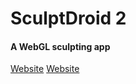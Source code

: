 SculptDroid 2
========

#### A WebGL sculpting app ####

[Website](http://stephaneginier.com/)
[Website](https://www,amstaddigital.com)
